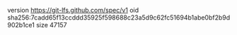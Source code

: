 version https://git-lfs.github.com/spec/v1
oid sha256:7cadd65f13ccddd35925f598688c23a5d9c62fc51694b1abe0bf2b9d902b1ce1
size 47157
